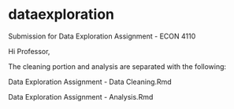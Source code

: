# dataexploration
Submission for Data Exploration Assignment - ECON 4110

Hi Professor,

The cleaning portion and analysis are separated with the following:

Data Exploration Assignment - Data Cleaning.Rmd

Data Exploration Assignment - Analysis.Rmd
